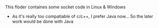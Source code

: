 This floder containes some socket code in Linux & Windows

- As it's really too compatiable of c/c++, I prefer Java now... So the later work would be done with Java
